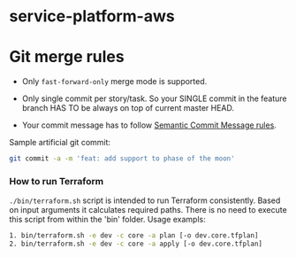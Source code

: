 # service-platform-aws

# Git merge rules

* Only `fast-forward-only` merge mode is supported.

* Only single commit per story/task. So your SINGLE commit in the feature branch HAS TO be always on top of current master HEAD.

* Your commit message has to follow [Semantic Commit Message rules](https://gist.github.com/joshbuchea/6f47e86d2510bce28f8e7f42ae84c716).

Sample artificial git commit:

```bash
git commit -a -m 'feat: add support to phase of the moon'
```

### How to run Terraform

```./bin/terraform.sh``` script is intended to run Terraform consistently.
Based on input arguments it calculates required paths.
There is no need to execute this script from within the 'bin' folder.
Usage exampls:
```bash
1. bin/terraform.sh -e dev -c core -a plan [-o dev.core.tfplan]
2. bin/terraform.sh -e dev -c core -a apply [-o dev.core.tfplan]
```
